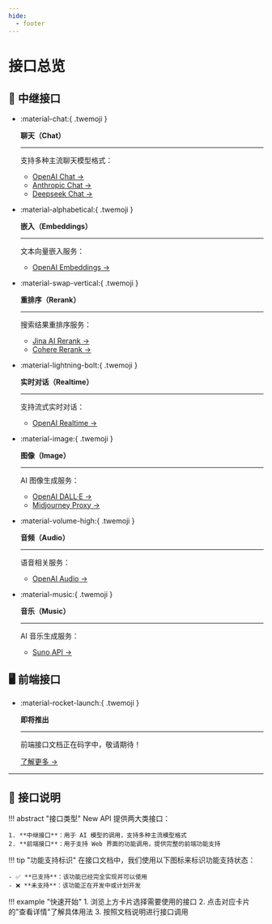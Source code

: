 ```yaml
---
hide:
  - footer
---
```


<style>
  .md-typeset .grid.cards > ul {
    display: grid;
    grid-template-columns: repeat(auto-fit, minmax(16rem, 1fr));
    gap: 1rem;
    margin: 1em 0;
  }
  
  .md-typeset .grid.cards > ul > li {
    border: none;
    border-radius: 0.8rem;
    box-shadow: var(--md-shadow-z2);
    padding: 1.5rem;
    transition: transform 0.25s, box-shadow 0.25s;
    background: linear-gradient(135deg, var(--md-primary-fg-color), var(--md-accent-fg-color));
    color: var(--md-primary-bg-color);
  }

  .md-typeset .grid.cards > ul > li:hover {
    transform: scale(1.02);
    box-shadow: var(--md-shadow-z3);
  }

  .md-typeset .grid.cards > ul > li > hr {
    margin: 0.8rem 0;
    border: none;
    border-bottom: 2px solid var(--md-primary-bg-color);
    opacity: 0.2;
  }

  .md-typeset .grid.cards > ul > li > p {
    margin: 0.5rem 0;
  }

  .md-typeset .grid.cards > ul > li > p > em {
    color: var(--md-primary-bg-color);
    opacity: 0.8;
    font-style: normal;
  }

  .md-typeset .grid.cards > ul > li > p > .twemoji {
    font-size: 2.5rem;
    display: block;
    margin: 0.5rem auto;
  }

  /* 新增：美化介绍部分 */
  .interface-intro {
    margin: 2rem 0;
    padding: 1.5rem;
    border-radius: 0.8rem;
    background-color: var(--md-primary-fg-color--light);
    color: var(--md-primary-bg-color);
  }

  /* 新增：优化卡片链接样式 */
  .md-typeset .grid.cards > ul > li a {
    display: inline-block;
    padding: 0.4rem 1.2rem;
    margin-top: 0.6rem;
    background-color: rgba(255, 255, 255, 0.2);
    border-radius: 2rem;
    color: var(--md-primary-bg-color);
    font-weight: 500;
    transition: all 0.2s ease;
    text-decoration: none;
  }

  .md-typeset .grid.cards > ul > li a:hover {
    background-color: rgba(255, 255, 255, 0.3);
    transform: translateX(0.2rem);
  }

  .md-typeset .grid.cards > ul > li a::after {
    content: " →";
    opacity: 0;
    transition: opacity 0.2s ease;
  }

  .md-typeset .grid.cards > ul > li a:hover::after {
    opacity: 1;
  }
</style>

# 接口总览

## 💫 中继接口

<div class="grid cards" markdown>

-   :material-chat:{ .twemoji }

    **聊天（Chat）**

    ---

    支持多种主流聊天模型格式：
    
    - [OpenAI Chat →](openai-chat.md)
    - [Anthropic Chat →](anthropic-chat.md)
    - [Deepseek Chat →](deepseek-reasoning-chat.md)

-   :material-alphabetical:{ .twemoji }

    **嵌入（Embeddings）**

    ---

    文本向量嵌入服务：
    
    - [OpenAI Embeddings →](openai-embedding.md)

-   :material-swap-vertical:{ .twemoji }

    **重排序（Rerank）**

    ---

    搜索结果重排序服务：
    
    - [Jina AI Rerank →](jinaai-rerank.md)
    - [Cohere Rerank →](cohere-rerank.md)

-   :material-lightning-bolt:{ .twemoji }

    **实时对话（Realtime）**

    ---

    支持流式实时对话：
    
    - [OpenAI Realtime →](openai-realtime.md)

-   :material-image:{ .twemoji }

    **图像（Image）**

    ---

    AI 图像生成服务：
    
    - [OpenAI DALL·E →](openai-image.md)
    - [Midjourney Proxy →](midjourney-proxy-image.md)

-   :material-volume-high:{ .twemoji }

    **音频（Audio）**

    ---

    语音相关服务：
    
    - [OpenAI Audio →](openai-audio.md)

-   :material-music:{ .twemoji }

    **音乐（Music）**

    ---

    AI 音乐生成服务：
    
    - [Suno API →](suno-music.md)

</div>

## 🖥️ 前端接口

<div class="grid cards" markdown>

-   :material-rocket-launch:{ .twemoji }

    **即将推出**

    ---

    前端接口文档正在码字中，敬请期待！
    
    [了解更多 →](../coming-soon.md)

</div>

---

## 📖 接口说明

!!! abstract "接口类型"
    New API 提供两大类接口：
    
    1. **中继接口**：用于 AI 模型的调用，支持多种主流模型格式
    2. **前端接口**：用于支持 Web 界面的功能调用，提供完整的前端功能支持

!!! tip "功能支持标识"
    在接口文档中，我们使用以下图标来标识功能支持状态：

    - ✅ **已支持**：该功能已经完全实现并可以使用
    - ❌ **未支持**：该功能正在开发中或计划开发

!!! example "快速开始"
    1. 浏览上方卡片选择需要使用的接口
    2. 点击对应卡片的"查看详情"了解具体用法
    3. 按照文档说明进行接口调用 